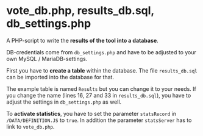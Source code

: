 # vote_db.php, results_db.sql, db_settings.php

A PHP-script to write the **results of the tool into a database**.

DB-credentials come from `db_settings.php` and have to be adjusted to your own MySQL / MariaDB-settings.

First you have to **create a table** within the database. The file `results_db.sql` can be imported into the database for that.

The example table is named `Results` but you can change it to your needs. If you change the name (lines 16, 27 and 33 in `results_db.sql`), you have to adjust the settings in `db_settings.php` as well.

To **activate statistics**, you have to set the parameter `statsRecord` in `/DATA/DEFINITION.JS` to `true`.
In addition the parameter `statsServer` has to link to `vote_db.php`.
